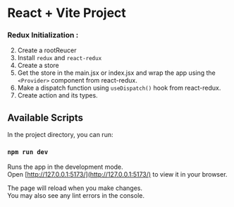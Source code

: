 # React + Vite Project 

### Redux Initialization :
2. Create a rootReucer
3. Install `redux` and `react-redux`
4. Create a store
5. Get the store in the main.jsx or index.jsx and wrap the app using the `<Provider>` component from react-redux.
6. Make a dispatch function using `useDispatch()` hook from react-redux.
7. Create action and its types.

## Available Scripts

In the project directory, you can run:

### `npm run dev`

Runs the app in the development mode.\
Open [http://127.0.0.1:5173/](http://127.0.0.1:5173/) to view it in your browser.

The page will reload when you make changes.\
You may also see any lint errors in the console.

